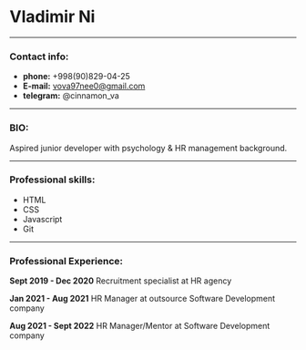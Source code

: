 # Vladimir Ni

---

### Contact info:
- **phone:** +998(90)829-04-25 
- **E-mail:** vova97nee0@gmail.com
- **telegram:** @cinnamon_va

---

### BIO:
Aspired junior developer with psychology & HR management background. 

---
### Professional skills:
* HTML
* CSS
* Javascript
* Git

---
### Professional Experience:

**Sept 2019 - Dec 2020**
Recruitment specialist at HR agency 

**Jan 2021 - Aug 2021**
HR Manager at outsource Software Development company

**Aug 2021 - Sept 2022**
HR Manager/Mentor at Software Development company



